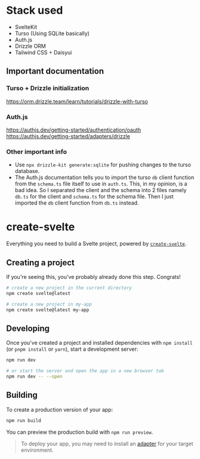 # Stack used
- SvelteKit
- Turso (Using SQLite basically)
- Auth.js
- Drizzle ORM
- Tailwind CSS + Daisyui

## Important documentation

### Turso + Drizzle initialization
https://orm.drizzle.team/learn/tutorials/drizzle-with-turso

### Auth.js
https://authjs.dev/getting-started/authentication/oauth
https://authjs.dev/getting-started/adapters/drizzle

### Other important info

- Use `npx drizzle-kit generate:sqlite` for pushing changes to the turso database.
- The Auth.js documentation tells you to import the turso `db` client function from the `schema.ts` file itself to use in `auth.ts`. This, in my opinion, is a bad idea. So I separated the client and the schema into 2 files namely `db.ts` for the client and `schema.ts` for the schema file. Then I just imported the `db` client function from `db.ts` instead. 


# create-svelte

Everything you need to build a Svelte project, powered by [`create-svelte`](https://github.com/sveltejs/kit/tree/main/packages/create-svelte).

## Creating a project

If you're seeing this, you've probably already done this step. Congrats!

```bash
# create a new project in the current directory
npm create svelte@latest

# create a new project in my-app
npm create svelte@latest my-app
```

## Developing

Once you've created a project and installed dependencies with `npm install` (or `pnpm install` or `yarn`), start a development server:

```bash
npm run dev

# or start the server and open the app in a new browser tab
npm run dev -- --open
```

## Building

To create a production version of your app:

```bash
npm run build
```

You can preview the production build with `npm run preview`.

> To deploy your app, you may need to install an [adapter](https://kit.svelte.dev/docs/adapters) for your target environment.
